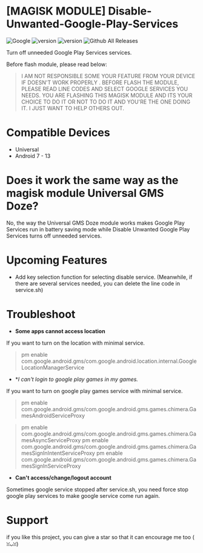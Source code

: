 # [MAGISK MODULE] Disable-Unwanted-Google-Play-Services
![Google](https://img.shields.io/badge/google-4285F4?style=for-the-badge&logo=google&logoColor=white)
![version](https://img.shields.io/badge/Module_Version-1.2-green)
![version](https://img.shields.io/badge/Google_Play_Services_version-22.33.13+-green)
![Github All Releases](https://img.shields.io/github/downloads/IRedDragonICY/Disable-Unwanted-Google-Play-Services/total.svg)

Turn off unneeded Google Play Services services.

Before flash module, please read below:
>I AM NOT RESPONSIBLE SOME YOUR FEATURE FROM YOUR DEVICE IF DOESN'T WORK PROPERLY . BEFORE FLASH THE MODULE, PLEASE READ LINE CODES AND SELECT GOOGLE SERVICES YOU NEEDS. YOU ARE FLASHING THIS MAGISK MODULE AND ITS YOUR CHOICE TO DO IT OR NOT TO DO IT AND YOU'RE THE ONE DOING IT. I JUST WANT TO HELP OTHERS OUT.

# Compatible Devices
* Universal
* Android 7 - 13

# Does it work the same way as the magisk module Universal GMS Doze?
No, the way the Universal GMS Doze module works makes Google Play Services run in battery saving mode while Disable Unwanted Google Play Services turns off unneeded services.

# Upcoming Features
* Add key selection function for selecting disable service. (Meanwhile, if there are several services needed, you can delete the line code in service.sh)

# Troubleshoot
* **Some apps cannot access location**

If you want to turn on the location with minimal service.

> pm enable com.google.android.gms/com.google.android.location.internal.GoogleLocationManagerService

* **I can't login to google play games in my games.*

If you want to turn on google play games service with minimal service.
> pm enable com.google.android.gms/com.google.android.gms.games.chimera.GamesAndroidServiceProxy 

> pm enable com.google.android.gms/com.google.android.gms.games.chimera.GamesAsyncServiceProxy
> pm enable com.google.android.gms/com.google.android.gms.games.chimera.GamesSignInIntentServiceProxy
> pm enable com.google.android.gms/com.google.android.gms.games.chimera.GamesSignInServiceProxy

* **Can't access/change/logout account**

Sometimes google service stopped after service.sh, you need force stop google play services to make google service come run again.
# Support
if you like this project, you can give a star so that it can encourage me too (⁠ ⁠ꈍ⁠ᴗ⁠ꈍ⁠)

